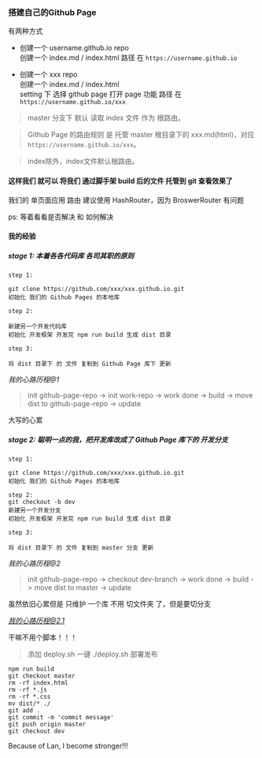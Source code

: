 ### 搭建自己的Github Page

有两种方式

* 创建一个 username.github.io repo   
  创建一个 index.md / index.html
  路径 在  `https://username.github.io`

* 创建一个 xxx repo   
  创建一个 index.md / index.html  
  setting 下 选择 github page 打开 page 功能
  路径 在  `https://username.github.io/xxx`

> master 分支下 默认 读取 index 文件 作为 根路由。
   
> Github Page 的路由规则 是 托管 master 根目录下的 xxx.md(html)，对应 `https://username.github.io/xxx`。 

> index除外，index文件默认根路由。


#### 这样我们 就可以 将我们 通过脚手架 build 后的文件 托管到 git 查看效果了

我们的 单页面应用 路由 建议使用 HashRouter，因为 BroswerRouter 有问题

ps: 等着看看是否解决 和 如何解决

#### 我的经验

##### stage 1: 本着各各代码库 各司其职的原则

```
step 1:

git clone https://github.com/xxx/xxx.github.io.git  
初始化 我们的 Github Pages 的本地库  

step 2:

新建另一个开发代码库   
初始化 开发框架 开发完 npm run build 生成 dist 目录

step 3:

将 dist 目录下 的 文件 复制到 Github Page 库下 更新
```

*我的心路历程@1*  

> init github-page-repo -> init work-repo -> work done -> build -> move dist to github-page-repo -> update

大写的心累

##### stage 2: 聪明一点的我，把开发库改成了 Github Page 库下的 开发分支
 
```
step 1:

git clone https://github.com/xxx/xxx.github.io.git  
初始化 我们的 Github Pages 的本地库  

step 2:
git checkout -b dev
新建另一个开发分支 
初始化 开发框架 开发完 npm run build 生成 dist 目录

step 3:

将 dist 目录下 的 文件 复制到 master 分支 更新
```
*我的心路历程@2*

> init github-page-repo -> checkout dev-branch -> work done -> build -> move dist to master -> update

虽然依旧心累但是 只维护 一个库 不用 切文件夹 了，但是要切分支

*我的心路历程@2.1*

干嘛不用个脚本！！！

> 添加 deploy.sh 一键 ./deploy.sh 部署发布

```shell
npm run build
git checkout master
rm -rf index.html
rm -rf *.js
rm -rf *.css
mv dist/* ./
git add .
git commit -m 'commit message'
git push origin master
git checkout dev
```

Because of Lan, I become stronger!!!
